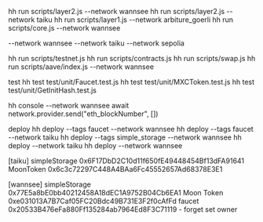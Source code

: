 hh run scripts/layer2.js --network wannsee
hh run scripts/layer2.js --network taiku
hh run scripts/layer1.js --network arbiture_goerli
hh run scripts/core.js --network wannsee

--network wannsee
--network taiku
--network sepolia

hh run scripts/testnet.js
hh run scripts/contracts.js
hh run scripts/swap.js
hh run scripts/aave/index.js --network wannsee

test
hh test test/unit/Faucet.test.js
hh test test/unit/MXCToken.test.js
hh test test/unit/GetInitHash.test.js

hh console --network wannsee
await network.provider.send("eth_blockNumber", [])

deploy
hh deploy --tags faucet --network wannsee
hh deploy --tags faucet --network taiku
hh deploy --tags simple_storage --network wannsee
hh deploy --network taiku
hh deploy --network wannsee

[taiku]
simpleStorage
0x6F17DbD2C10d11f650fE49448454Bf13dFA91641
MoonToken
0x6c3c72297C448A4BAa6Fc45552657Ad68378E3E1

[wannsee]
simpleStorage
0x77E5a8bE0bb40212458A18dEC1A9752B04Cb6EA1
Moon Token
0xe031013A7B7Caf05FC20Bdc49B731E3F2f0cAfFd
faucet
0x20533B476eFa880Ff135284ab7964Ed8F3C71119 - forget set owner
